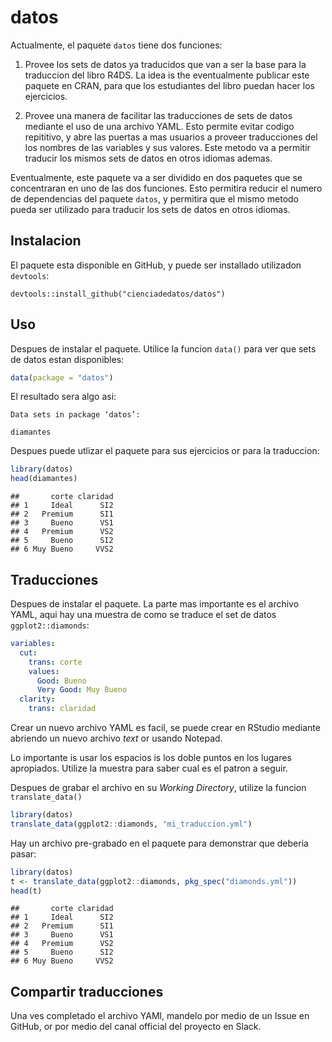 datos
================

Actualmente, el paquete `datos` tiene dos funciones:

1.  Provee los sets de datos ya traducidos que van a ser la base para la
    traduccion del libro R4DS. La idea is the eventualmente publicar
    este paquete en CRAN, para que los estudiantes del libro puedan
    hacer los ejercicios.

2.  Provee una manera de facilitar las traducciones de sets de datos
    mediante el uso de una archivo YAML. Esto permite evitar codigo
    repititivo, y abre las puertas a mas usuarios a proveer traducciones
    del los nombres de las variables y sus valores. Este metodo va a
    permitir traducir los mismos sets de datos en otros idiomas ademas.

Eventualmente, este paquete va a ser dividido en dos paquetes que se
concentraran en uno de las dos funciones. Esto permitira reducir el
numero de dependencias del paquete `datos`, y permitira que el mismo
metodo pueda ser utilizado para traducir los sets de datos en otros
idiomas.

## Instalacion

El paquete esta disponible en GitHub, y puede ser installado utilizadon
`devtools`:

    devtools::install_github("cienciadedatos/datos")

## Uso

Despues de instalar el paquete. Utilice la funcion `data()` para ver que
sets de datos estan disponibles:

``` r
data(package = "datos")
```

El resultado sera algo asi:

``` 
Data sets in package ‘datos’:

diamantes           
```

Despues puede utlizar el paquete para sus ejercicios or para la
traduccion:

``` r
library(datos)
head(diamantes)
```

    ##       corte claridad
    ## 1     Ideal      SI2
    ## 2   Premium      SI1
    ## 3     Bueno      VS1
    ## 4   Premium      VS2
    ## 5     Bueno      SI2
    ## 6 Muy Bueno     VVS2

## Traducciones

Despues de instalar el paquete. La parte mas importante es el archivo
YAML, aqui hay una muestra de como se traduce el set de datos
`ggplot2::diamonds`:

``` yml
variables:
  cut:
    trans: corte
    values:
      Good: Bueno
      Very Good: Muy Bueno
  clarity:
    trans: claridad
```

Crear un nuevo archivo YAML es facil, se puede crear en RStudio mediante
abriendo un nuevo archivo *text* or usando Notepad.

Lo importante is usar los espacios is los doble puntos en los lugares
apropiados. Utilize la muestra para saber cual es el patron a seguir.

Despues de grabar el archivo en su *Working Directory*, utilize la
funcion `translate_data()`

``` r
library(datos)
translate_data(ggplot2::diamonds, "mi_traduccion.yml")
```

Hay un archivo pre-grabado en el paquete para demonstrar que deberia
pasar:

``` r
library(datos)
t <- translate_data(ggplot2::diamonds, pkg_spec("diamonds.yml"))
head(t)
```

    ##       corte claridad
    ## 1     Ideal      SI2
    ## 2   Premium      SI1
    ## 3     Bueno      VS1
    ## 4   Premium      VS2
    ## 5     Bueno      SI2
    ## 6 Muy Bueno     VVS2

## Compartir traducciones

Una ves completado el archivo YAMl, mandelo por medio de un Issue en
GitHub, or por medio del canal official del proyecto en Slack.
